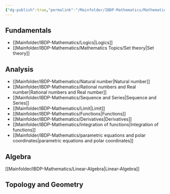 ```yaml
---
{"dg-publish":true,"permalink":"/Mainfolder/IBDP-Mathematics/Mathematics Topic/"}
---
```


## Fundamentals
- [[Mainfolder/IBDP-Mathematics/Logics\|Logics]]
- [[Mainfolder/IBDP-Mathematics/Mathematics Topics/Set theory\|Set theory]] 
## Analysis
- [[Mainfolder/IBDP-Mathematics/Natural number\|Natural number]]
- [[Mainfolder/IBDP-Mathematics/Rational numbers and Real number\|Rational numbers and Real number]]
- [[Mainfolder/IBDP-Mathematics/Sequence and Series\|Sequence and Series]]
- [[Mainfolder/IBDP-Mathematics/Limit\|Limit]]
- [[Mainfolder/IBDP-Mathematics/Functions\|Functions]]
- [[Mainfolder/IBDP-Mathematics/Derivatives\|Derivatives]]
- [[Mainfolder/IBDP-Mathematics/Integration of functions\|Integration of functions]]  
- [[Mainfolder/IBDP-Mathematics/parametric equations and polar coordinates\|parametric equations and polar coordinates]]
## Algebra
[[Mainfolder/IBDP-Mathematics/Linear-Algebra\|Linear-Algebra]] 
## Topology and Geometry
